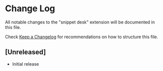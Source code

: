 # Change Log

All notable changes to the "snippet desk" extension will be documented in this file.

Check [Keep a Changelog](http://keepachangelog.com/) for recommendations on how to structure this file.

## [Unreleased]

- Initial release